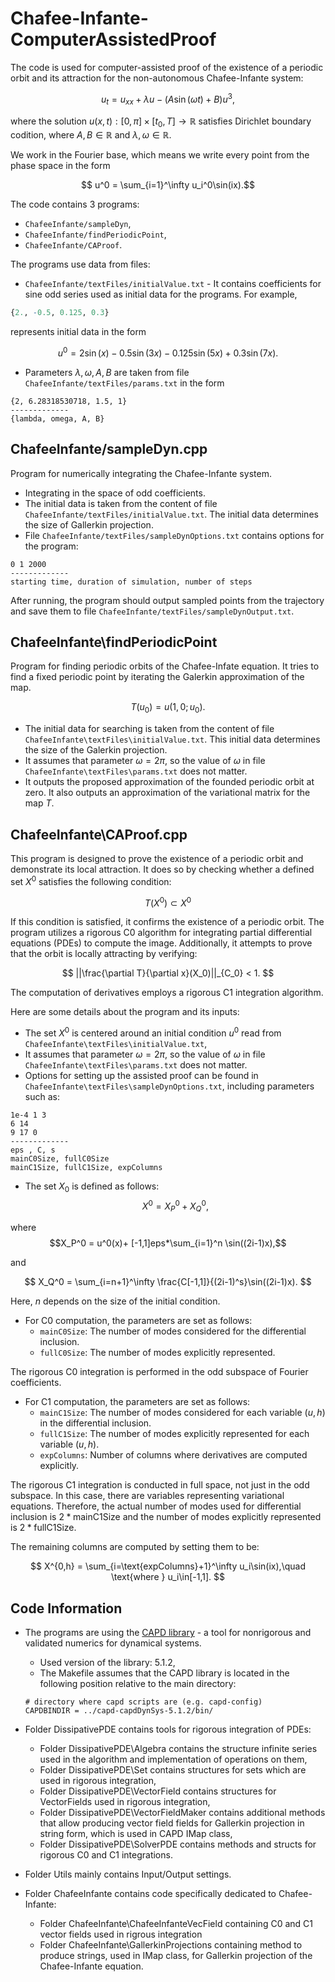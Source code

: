 
# Chafee-Infante-ComputerAssistedProof

The code is used for computer-assisted proof of the existence of a periodic orbit and its attraction for the non-autonomous Chafee-Infante system:

$$u_t = u_{xx} + \lambda u - (A\sin(\omega t)+B)u^3,$$

where the solution $u(x,t):[0,\pi]\times[t_0,T]\to \mathbb{R}$ satisfies Dirichlet boundary codition, where $A,B\in\mathbb{R}$ and $\lambda,\omega\in \mathbb{R}$.

We work in the Fourier base, which means we write every point from the phase space in the form

$$ u^0 = \sum_{i=1}^\infty u_i^0\sin(ix).$$ 

The code contains 3 programs:

- `ChafeeInfante/sampleDyn`,
- `ChafeeInfante/findPeriodicPoint`,
- `ChafeeInfante/CAProof`.

The programs use data from files:
- `ChafeeInfante/textFiles/initialValue.txt` - It contains coefficients for sine odd series used as initial data for the programs. For example,

```r
{2., -0.5, 0.125, 0.3}
```

represents initial data in the form

$$
u^0 = 2\sin(x) - 0.5\sin(3x) - 0.125\sin(5x) + 0.3\sin(7x).
$$

- Parameters ${\lambda,\omega,A,B}$ are taken from file `ChafeeInfante/textFiles/params.txt` in the form 

```
{2, 6.28318530718, 1.5, 1}
-------------
{lambda, omega, A, B}
```

## ChafeeInfante/sampleDyn.cpp

Program for numerically integrating the Chafee-Infante system. 

- Integrating in the space of odd coefficients.
- The initial data is taken from the content of file `ChafeeInfante/textFiles/initialValue.txt`. The initial data determines the size of Gallerkin projection.
- File `ChafeeInfante/textFiles/sampleDynOptions.txt` contains options for the program:

```
0 1 2000
-------------
starting time, duration of simulation, number of steps
```

After running, the program should output sampled points from the trajectory and save them to file `ChafeeInfante/textFiles/sampleDynOutput.txt`.

## ChafeeInfante\findPeriodicPoint

Program for finding periodic orbits of the Chafee-Infate equation. It tries to find a fixed periodic point by iterating the Galerkin approximation of the map.

$$
T(u_0) = u(1,0;u_0).
$$

- The initial data for searching is taken from the content of file `ChafeeInfante\textFiles\initialValue.txt`. This initial data determines the size of the Galerkin projection.
- It assumes that parameter $\omega = 2\pi$, so the value of $\omega$ in file `ChafeeInfante\textFiles\params.txt` does not matter.
- It outputs the proposed approximation of the founded periodic orbit at zero. It also outputs an approximation of the variational matrix for the map $T$.


## ChafeeInfante\CAProof.cpp

This program is designed to prove the existence of a periodic orbit and demonstrate its local attraction. It does so by checking whether a defined set $X^0$ satisfies the following condition:

$$ T(X^0) \subset X^0 $$

If this condition is satisfied, it confirms the existence of a periodic orbit. The program utilizes a rigorous C0 algorithm for integrating partial differential equations (PDEs) to compute the image. Additionally, it attempts to prove that the orbit is locally attracting by verifying:

$$
||\frac{\partial T}{\partial x}(X_0)||_{C_0} < 1.
$$

The computation of derivatives employs a rigorous C1 integration algorithm.

Here are some details about the program and its inputs:

- The set $X^0$ is centered around an initial condition $u^0$ read from `ChafeeInfante\textFiles\initialValue.txt`,
- It assumes that parameter $\omega = 2\pi$, so the value of $\omega$ in file `ChafeeInfante\textFiles\params.txt` does not matter.
- Options for setting up the assisted proof can be found in `ChafeeInfante\textFiles\sampleDynOptions.txt`, including parameters such as:
```
1e-4 1 3 
6 14
9 17 0
-------------
eps , C, s
mainC0Size, fullC0Size
mainC1Size, fullC1Size, expColumns

```
- The set $X_0$ is defined as follows:
   $$X^0 = X_P^0 + X_Q^0,$$
  
where
$$X_P^0 = u^0(x)+ [-1,1]eps*\sum_{i=1}^n \sin((2i-1)x),$$

and

$$
    X_Q^0 = \sum_{i=n+1}^\infty \frac{C[-1,1]}{(2i-1)^s}\sin((2i-1)x).
$$

Here, $n$ depends on the size of the initial condition.

- For C0 computation, the parameters are set as follows:
   - `mainC0Size`: The number of modes considered for the differential inclusion.
   - `fullC0Size`: The number of modes explicitly represented.
   
The rigorous C0 integration is performed in the odd subspace of Fourier coefficients.

- For C1 computation, the parameters are set as follows:
   - `mainC1Size`: The number of modes considered for each variable $(u,h)$ in the differential inclusion.
   - `fullC1Size`: The number of modes explicitly represented for each variable $(u,h)$.
   - `expColumns`: Number of columns where derivatives are computed explicitly.

The rigorous C1 integration is conducted in full space, not just in the odd subspace. In this case, there are variables representing variational equations. Therefore, the actual number of modes used for differential inclusion is $2 * \text{mainC1Size}$ and the number of modes explicitly represented is $2 * \text{fullC1Size}$.

The remaining columns are computed by setting them to be:

$$
    X^{0,h} = \sum_{i=\text{expColumns}+1}^\infty u_i\sin(ix),\quad \text{where } u_i\in[-1,1].
$$

## Code Information

- The programs are using the [CAPD library](http://capd.ii.uj.edu.pl/index.php) - a tool for nonrigorous and validated numerics for dynamical systems.
  - Used version of the library: 5.1.2,
  - The Makefile assumes that the CAPD library is located in the following position relative to the main directory:
   ```
   # directory where capd scripts are (e.g. capd-config)
   CAPDBINDIR = ../capd-capdDynSys-5.1.2/bin/
   
   ```

- Folder DissipativePDE contains tools for rigorous integration of PDEs:
  - Folder DissipativePDE\Algebra contains the structure infinite series used in the algorithm and implementation of operations on them,
  - Folder DissipativePDE\Set contains structures for sets which are used in rigorous integration,
  - Folder DissipativePDE\VectorField contains structures for VectorFields used in rigorous integration,
  - Folder DissipativePDE\VectorFieldMaker contains additional methods that allow producing vector field fields for Gallerkin projection in string form, which is used in CAPD IMap class,
  - Folder DissipativePDE\SolverPDE contains methods and structs for rigorous C0 and C1 integrations.

- Folder Utils mainly contains Input/Output settings.

- Folder ChafeeInfante contains code specifically dedicated to Chafee-Infante:
   - Folder ChafeeInfante\ChafeeInfanteVecField containing C0 and C1 vector fields used in rigrous integration
   - Folder ChafeeInfante\GallerkinProjections containing method to produce strings, used in IMap class, for Gallerkin projection of the Chafee-Infante equation.





  



